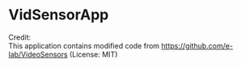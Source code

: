 # VidSensorApp

Credit:  <br />
This application contains modified code from https://github.com/e-lab/VideoSensors (License: MIT)



